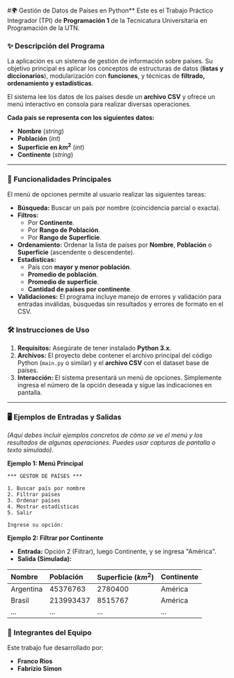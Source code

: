  #🌍 Gestión de Datos de Países en Python**
Este es el Trabajo Práctico Integrador (TPI) de **Programación 1** de la Tecnicatura Universitaria en Programación de la UTN.

### **✨ Descripción del Programa**

La aplicación es un sistema de gestión de información sobre países. Su objetivo principal es aplicar los conceptos de estructuras de datos (**listas y diccionarios**), modularización con **funciones**, y técnicas de **filtrado, ordenamiento y estadísticas**.

El sistema lee los datos de los países desde un **archivo CSV** y ofrece un menú interactivo en consola para realizar diversas operaciones.

**Cada país se representa con los siguientes datos:**

  * **Nombre** (*string*)
  * **Población** (*int*)
  * **Superficie en $km^{2}$** (*int*)
  * **Continente** (*string*)

-----

### **🚀 Funcionalidades Principales**

El menú de opciones permite al usuario realizar las siguientes tareas:

  * **Búsqueda:** Buscar un país por nombre (coincidencia parcial o exacta).
  * **Filtros:**
      * Por **Continente**.
      * Por **Rango de Población**.
      * Por **Rango de Superficie**.
  * **Ordenamiento:** Ordenar la lista de países por **Nombre**, **Población** o **Superficie** (ascendente o descendente).
  * **Estadísticas:**
      * País con **mayor y menor población**.
      * **Promedio de población**.
      * **Promedio de superficie**.
      * **Cantidad de países por continente**.
  * **Validaciones:** El programa incluye manejo de errores y validación para entradas inválidas, búsquedas sin resultados y errores de formato en el CSV.

### **🛠️ Instrucciones de Uso**

1.  **Requisitos:** Asegúrate de tener instalado **Python 3.x**.
2.  **Archivos:** El proyecto debe contener el archivo principal del código Python (`main.py` o similar) y el **archivo CSV** con el dataset base de países.
3.  **Interacción:** El sistema presentará un menú de opciones. Simplemente ingresa el número de la opción deseada y sigue las indicaciones en pantalla.

-----

### **🖥️ Ejemplos de Entradas y Salidas**

*(Aquí debes incluir ejemplos concretos de cómo se ve el menú y los resultados de algunas operaciones. Puedes usar capturas de pantalla o texto simulado)*.

**Ejemplo 1: Menú Principal**

```
*** GESTOR DE PAÍSES ***

1. Buscar país por nombre
2. Filtrar países
3. Ordenar países
4. Mostrar estadísticas
5. Salir

Ingrese su opción: 
```

**Ejemplo 2: Filtrar por Continente**

  * **Entrada:** Opción 2 (Filtrar), luego Continente, y se ingresa "América".
  * **Salida (Simulada):**

| Nombre | Población | Superficie ($km^2$) | Continente |
| :--- | :--- | :--- | :--- |
| Argentina | 45376763 | 2780400 | América |
| Brasil | 213993437 | 8515767 | América |
| ... | ... | ... | ... |

### **👥 Integrantes del Equipo**

Este trabajo fue desarrollado por:

  * **Franco Rios**
  * **Fabrizio Simon**

